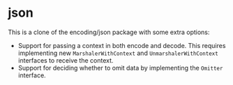 # json
This is a clone of the encoding/json package with some extra options:

- Support for passing a context in both encode and decode. This requires implementing new `MarshalerWithContext` and `UnmarshalerWithContext` interfaces to receive the context.
- Support for deciding whether to omit data by implementing the `Omitter` interface.
